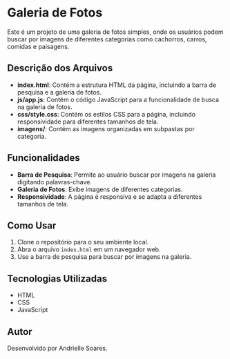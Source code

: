 # Galeria de Fotos

Este é um projeto de uma galeria de fotos simples, onde os usuários podem buscar por imagens de diferentes categorias como cachorros, carros, comidas e paisagens.

## Descrição dos Arquivos

- **index.html**: Contém a estrutura HTML da página, incluindo a barra de pesquisa e a galeria de fotos.
- **js/app.js**: Contém o código JavaScript para a funcionalidade de busca na galeria de fotos.
- **css/style.css**: Contém os estilos CSS para a página, incluindo responsividade para diferentes tamanhos de tela.
- **imagens/**: Contém as imagens organizadas em subpastas por categoria.

## Funcionalidades

- **Barra de Pesquisa**: Permite ao usuário buscar por imagens na galeria digitando palavras-chave.
- **Galeria de Fotos**: Exibe imagens de diferentes categorias.
- **Responsividade**: A página é responsiva e se adapta a diferentes tamanhos de tela.

## Como Usar

1. Clone o repositório para o seu ambiente local.
2. Abra o arquivo `index.html` em um navegador web.
3. Use a barra de pesquisa para buscar por imagens na galeria.

## Tecnologias Utilizadas

- HTML
- CSS
- JavaScript

## Autor

Desenvolvido por Andrielle Soares.